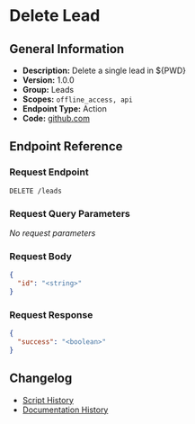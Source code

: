 <!-- BEGIN GENERATED CONTENT -->
# Delete Lead

## General Information

- **Description:** Delete a single lead in ${PWD}
- **Version:** 1.0.0
- **Group:** Leads
- **Scopes:** `offline_access, api`
- **Endpoint Type:** Action
- **Code:** [github.com](https://github.com/NangoHQ/integration-templates/tree/main/integrations/salesforce/actions/delete-lead.ts)


## Endpoint Reference

### Request Endpoint

`DELETE /leads`

### Request Query Parameters

_No request parameters_

### Request Body

```json
{
  "id": "<string>"
}
```

### Request Response

```json
{
  "success": "<boolean>"
}
```

## Changelog

- [Script History](https://github.com/NangoHQ/integration-templates/commits/main/integrations/salesforce/actions/delete-lead.ts)
- [Documentation History](https://github.com/NangoHQ/integration-templates/commits/main/integrations/salesforce/actions/delete-lead.md)

<!-- END  GENERATED CONTENT -->


